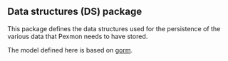 ## Data structures (DS) package

This package defines the data structures used for the persistence of the
various data that Pexmon needs to have stored.

The model defined here is based on [gorm](https://gorm.io).